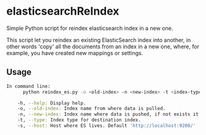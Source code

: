 elasticsearchReIndex
====================

Simple Python script for reindex elasticsearch index in a new one.


This script let you reindex an existing ElasticSearch index into another, in other words 'copy' all the documents from an index in a new one, where, for example, you have created new mappings or settings.

Usage
--------

``` bash
In command line:
      python reindex_es.py -o <old-index> -n <new-index> -t <index-type> [-s <host>]

	-h, --help: Display help.
	-o, --old-index: Index name from where data is pulled.
	-n, --new-index: Index name where data is pushed, if not exists it is created.
	-t, --type: Index type for destination index.
	-s, --host: Host where ES lives. Default 'http://localhost:9200/'
```

